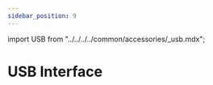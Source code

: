 ```yaml
---
sidebar_position: 9
---
```


import USB from "../../../../common/accessories/\_usb.mdx";

# USB Interface

<USB product="ROCK 2F" model="rock-2f" usb_dev="sda" usb_dev_img="/img/rock2a/rock2a-lsblk-usb.webp" usb_dev_sd_read_time="3.35508 s" usb_dev_sd_read_speed="31.3 MB/s" usb_dev_sd_write_time="5.12891 s" usb_dev_sd_write_speed="20.4 MB/s" />
